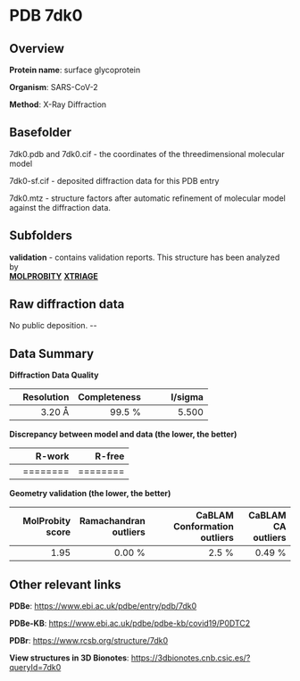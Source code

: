 # PDB 7dk0

## Overview

**Protein name**: surface glycoprotein

**Organism**: SARS-CoV-2

**Method**: X-Ray Diffraction



## Basefolder

7dk0.pdb and 7dk0.cif - the coordinates of the threedimensional molecular model

7dk0-sf.cif - deposited diffraction data for this PDB entry

7dk0.mtz - structure factors after automatic refinement of molecular model against the diffraction data.

## Subfolders





**validation** - contains validation reports. This structure has been analyzed by <br>  [**MOLPROBITY**](https://github.com/thorn-lab/coronavirus_structural_task_force/tree/master/pdb/surface_glycoprotein/SARS-CoV-2/7dk0/validation/molprobity) [**XTRIAGE**](https://github.com/thorn-lab/coronavirus_structural_task_force/blob/master/pdb/surface_glycoprotein/SARS-CoV-2/7dk0/validation/Xtriage_output.log)   



## Raw diffraction data

No public deposition. --<br> 

## Data Summary
**Diffraction Data Quality**

|   | Resolution | Completeness| I/sigma |
|---|-------------:|----------------:|--------------:|
|   |3.20 Å|99.5  %|<img width=50/>5.500|

**Discrepancy between model and data (the lower, the better)**

|   | **R-work**| **R-free**   
|---|-------------:|----------------:|           
||========|========|

**Geometry validation (the lower, the better)**

|   |**MolProbity<br>score**| **Ramachandran<br>outliers** | **CaBLAM<br>Conformation outliers** | **CaBLAM<br>CA outliers** |
|---|-------------:|----------------:|----------------:|----------------:|
||  1.95|  0.00 %|2.5 %|0.49 %|

 

 



## Other relevant links 
**PDBe**:  https://www.ebi.ac.uk/pdbe/entry/pdb/7dk0

**PDBe-KB**: https://www.ebi.ac.uk/pdbe/pdbe-kb/covid19/P0DTC2 
 
**PDBr**: https://www.rcsb.org/structure/7dk0 

**View structures in 3D Bionotes**: https://3dbionotes.cnb.csic.es/?queryId=7dk0

